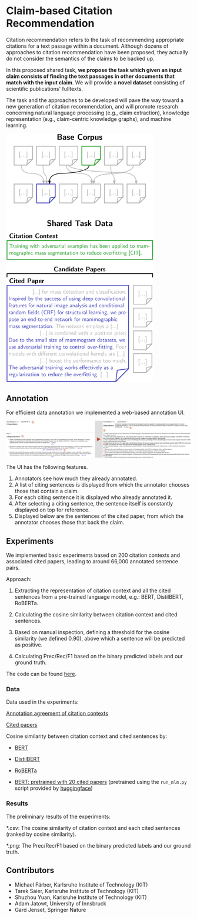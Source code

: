 # Claim-based Citation Recommendation

Citation recommendation refers to the task of recommending appropriate citations for a text passage within a document. Although dozens of approaches to citation recommendation have been proposed, they actually do not consider the semantics of the claims to be backed up.

In this proposed shared task, **we propose the task which given an input claim consists of finding the text passages in other documents that match with the input claim**. We will provide a **novel dataset** consisting of scientific publications' fulltexts.

The task and the approaches to be developed will pave the way toward a new generation of citation recommendation, and will promote research concerning natural language processing (e.g., claim extraction), knowledge representation (e.g., claim-centric knowledge graphs), and machine learning.

<img class="center" src="data_example.png" alt="data example" width="400"/>


## Annotation

For efficient data annotation we implemented a web-based annotation UI.

![](ui_explanation.png)

The UI has the following features.

1. Annotators see how much they already annotated.
2. A list of citing sentences is displayed from which the annotator chooses those that contain a claim.
3. For each citing sentence it is displayed who already annotated it.
4. After selecting a citing sentence, the sentence itself is constantly displayed on top for reference.
5. Displayed below are the sentences of the cited paper, from which the annotator chooses those that back the claim.

## Experiments

We implemented basic experiments based on 200 citation contexts and associated cited papers, leading to around 66,000 annotated sentence pairs. 

Approach: 
1. Extracting the representation of citation context and all the cited sentences from a pre-trained language model, e.g.: BERT, DistilBERT, RoBERTa. 
2. Calculating the cosine similarity between citation context and cited sentences.
3. Based on manual inspection, defining a threshold for the
    cosine similarity (we defined 0.90), above which a sentence will be predicted as
    positive.
   
4. Calculating Prec/Rec/F1 based on the binary predicted labels and
    our ground truth.
   
The code can be found [here](/experiments/calculate_cosine_similarity.ipynb).

### Data
Data used in the experiments:

[Annotation agreement of citation contexts](/experiments/data/annotations_agreement_20.json)

[Cited papers](/experiments/data/cited_papers_20.json)

Cosine similarity between citation context and cited sentences by:
+ [BERT](/experiments/data/context_and_score_bert.json)

+ [DistilBERT](/experiments/data/context_and_score_distilbert.json)

+ [RoBERTa](/experiments/data/context_and_score_roberta.json)

+ [BERT: pretrained with 20 cited papers](/experiments/data/context_and_score_bert_pre-trained.json) (pretrained using the `run_mlm.py` script provided by [huggingface](https://github.com/huggingface/transformers/blob/main/examples/pytorch/language-modeling/run_mlm.py))

### Results
The preliminary results of the experiments:

*.csv: The cosine similarity of citation context and each cited sentences (ranked by cosine similarity).

*.png: The Prec/Rec/F1 based on the binary predicted labels and
    our ground truth.

## Contributors
* Michael Färber, Karlsruhe Institute of Technology (KIT)
* Tarek Saier, Karlsruhe Institute of Technology (KIT)
* Shuzhou Yuan,  Karlsruhe Institute of Technology (KIT)
* Adam Jatowt, University of Innsbruck
* Gard Jenset, Springer Nature
